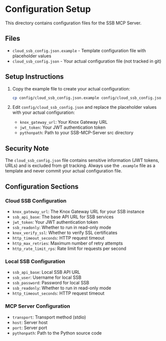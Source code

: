 # Configuration Setup

This directory contains configuration files for the SSB MCP Server.

## Files

- `cloud_ssb_config.json.example` - Template configuration file with placeholder values
- `cloud_ssb_config.json` - Your actual configuration file (not tracked in git)

## Setup Instructions

1. Copy the example file to create your actual configuration:
   ```bash
   cp config/cloud_ssb_config.json.example config/cloud_ssb_config.json
   ```

2. Edit `config/cloud_ssb_config.json` and replace the placeholder values with your actual configuration:
   - `knox_gateway_url`: Your Knox Gateway URL
   - `jwt_token`: Your JWT authentication token
   - `pythonpath`: Path to your SSB-MCP-Server src directory

## Security Note

The `cloud_ssb_config.json` file contains sensitive information (JWT tokens, URLs) and is excluded from git tracking. Always use the `.example` file as a template and never commit your actual configuration file.

## Configuration Sections

### Cloud SSB Configuration
- `knox_gateway_url`: The Knox Gateway URL for your SSB instance
- `ssb_api_base`: The base API URL for SSB services
- `jwt_token`: Your JWT authentication token
- `ssb_readonly`: Whether to run in read-only mode
- `knox_verify_ssl`: Whether to verify SSL certificates
- `http_timeout_seconds`: HTTP request timeout
- `http_max_retries`: Maximum number of retry attempts
- `http_rate_limit_rps`: Rate limit for requests per second

### Local SSB Configuration
- `ssb_api_base`: Local SSB API URL
- `ssb_user`: Username for local SSB
- `ssb_password`: Password for local SSB
- `ssb_readonly`: Whether to run in read-only mode
- `http_timeout_seconds`: HTTP request timeout

### MCP Server Configuration
- `transport`: Transport method (stdio)
- `host`: Server host
- `port`: Server port
- `pythonpath`: Path to the Python source code
